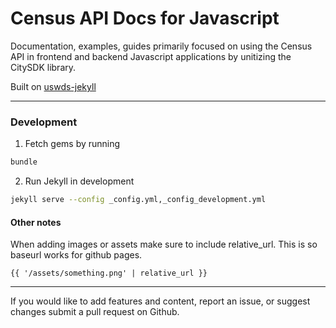 
# Census API Docs for Javascript
Documentation, examples, guides primarily focused on using the Census API in frontend and backend Javascript applications by unitizing the CitySDK library. 

Built on [uswds-jekyll](https://github.com/18F/uswds-jekyll)

---
### Development
1. Fetch gems by running

```bash
bundle
```

2. Run Jekyll in development

```bash
jekyll serve --config _config.yml,_config_development.yml
```

#### Other notes
When adding images or assets make sure to include relative_url. This is so baseurl works for github pages.
```
{{ '/assets/something.png' | relative_url }}
```

---
If you would like to add features and content, report an issue, or suggest changes submit a pull request on Github.